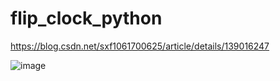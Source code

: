 # flip_clock_python

https://blog.csdn.net/sxf1061700625/article/details/139016247

![image](https://github.com/1061700625/flip_clock_python/assets/31002981/7ca305ee-2ac9-401e-bd91-ff97bf3fc443)
